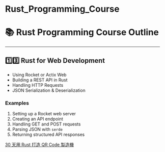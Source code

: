 # Rust_Programming_Course

# **📚 Rust Programming Course Outline**

---

## **1️⃣3️⃣ Rust for Web Development**
- Using Rocket or Actix Web
- Building a REST API in Rust
- Handling HTTP Requests
- JSON Serialization & Deserialization

### **Examples**
1. Setting up a Rocket web server
2. Creating an API endpoint
3. Handling GET and POST requests
4. Parsing JSON with `serde`
5. Returning structured API responses


[30 天用 Rust 打造 QR Code 製造機 ](https://ithelp.ithome.com.tw/users/20120293/ironman/6217)